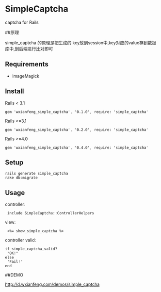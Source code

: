 # SimpleCaptcha

captcha for Rails

##原理

  simple_captcha 的原理是把生成的 key放到session中,key对应的value存到数据库中,到后端进行比对即可

## Requirements

* ImageMagick

## Install

  Rails < 3.1 

    gem 'wxianfeng_simple_captcha', '0.1.0', require: 'simple_captcha' 

  Rails >=3.1 

    gem 'wxianfeng_simple_captcha', '0.2.0', require: 'simple_captcha' 
  
  Rails >=4.0
  
    gem 'wxianfeng_simple_captcha', '0.4.0', require: 'simple_captcha'

## Setup

    rails generate simple_captcha 
    rake db:migrate 

## Usage

  controller: 
  
     include SimpleCaptcha::ControllerHelpers 

  view: 
  
     <%= show_simple_captcha %> 

controller valid: 
```
if simple_captcha_valid? 
 "OK!" 
else
 'Fail!'
end
```
##DEMO

  http://d.wxianfeng.com/demos/simple_captcha
 
